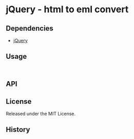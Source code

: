 jQuery - html to eml convert
==================================================

Dependencies
--------------------------------------------------
- [jQuery](https://jquery.com/)

Usage
--------------------------------------------------


```html

```

```javascript

```
API
--------------------------------------------------

License
--------------------------------------------------
Released under the MIT License.


History
--------------------------------------------------
